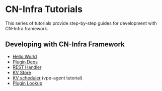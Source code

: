 # CN-Infra Tutorials

This series of tutorials provide step-by-step guides for development with 
CN-Infra framework.

## Developing with CN-Infra Framework

- [Hello World](../tutorials/01_hello-world.md)
- [Plugin Deps](02_plugin-deps.md)
- [REST Handler](03_rest-handler.md)
- [KV Store](04_kv-store.md)
- [KV scheduler](https://ligato.io/vpp-agent/tutorials/05_kv-scheduler.html) (vpp-agent tutorial)
- [Plugin Lookup](06_plugin-lookup.md)
